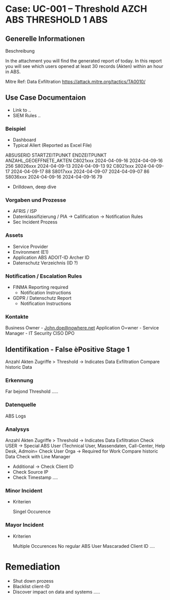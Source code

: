 # Case:  UC-001 – Threshold AZCH ABS THRESHOLD 1 ABS 

## Generelle Informationen 
Beschreibung 

In the attachment you will find the generated report of today. In this report you will see which users opened at least 30 records (Akten) within an hour in ABS. 



Mitre Ref: Data Exfiltration https://attack.mitre.org/tactics/TA0010/


## Use Case Documentaion

- Link to ..
- SIEM Rules ..

### Beispiel

- Dashboard
- Typical Allert  (Reported as Excel File)

ABSUSERID	STARTZEITPUNKT	ENDZEITPUNKT	ANZAHL_GEOEFFNETE_AKTEN
C8021xxx	2024-04-09-16	2024-04-09-16	256
S8026xxx	2024-04-09-13	2024-04-09-13	92
C8021xxx	2024-04-09-17	2024-04-09-17	88
S8017xxx	2024-04-09-07	2024-04-09-07	86
S8036xxx	2024-04-09-16	2024-04-09-16	79

- Drilldown, deep dive

### Vorgaben und Prozesse 
- AFRIS / ISP
- Datenklassifizierung  / PIA -> Callification -> Notification Rules
- Sec Incident Prozess

### Assets

- Service Provider
- Environment (E1)
- Application ABS
    ADOIT-ID
    Archer ID
- Datenschutz Verzeichnis (ID ?)

### Notification / Escalation Rules

- FINMA Reporting required
    - Notification Instructions
- GDPR / Datenschutz Report 
    - Notification Instructions


### Kontakte 

Business Owner - John.doe@nowhere.net
Application O=wner - 
Service Manager -
IT Security
CISO
DPO

## Identifikation - False èPositive Stage 1

Anzahl Akten Zugriffe > Threshold -> Indicates Data Exfiltration
Compare historic Data

### Erkennung 

Far bejond Threshold
.....
      
### Datenquelle 

ABS Logs

### Analysys

Anzahl Akten Zugriffe > Threshold -> Indicates Data Exfiltration
Check USER -> Special ABS User (Technical  User, Massendaten, Call-Center, Help Desk, Admoin=
Check User Orga -> Required for Work
Compare historic Data
Check with Line Manager

- Additional -> Check Client ID
- Check Source IP
- Check Timestamp
....

### Minor Incident

- Kriterien

	Singel Occurence

### Mayor Incident

- Kriterien

	Multiple Occurences
    No regular ABS User
    Mascaraded Client ID ....
    

# Remediation 

- Shut down prozess
- Blacklist client-ID
- Discover impact on data and systems
.....
